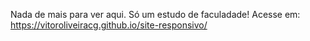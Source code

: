 Nada de mais para ver aqui.
Só um estudo de faculadade!
Acesse em: https://vitoroliveiracg.github.io/site-responsivo/
